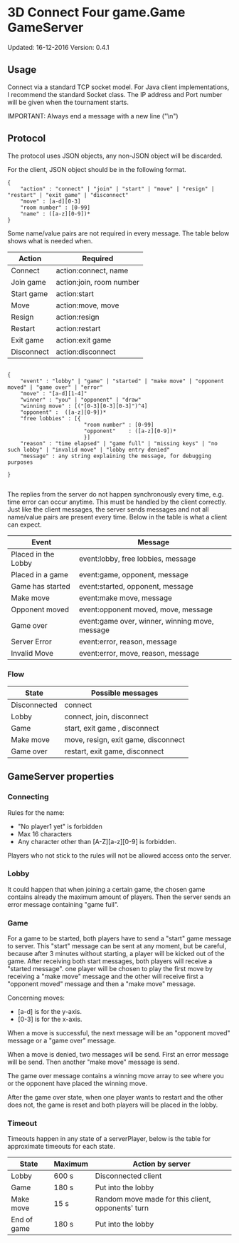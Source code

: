 # 3D Connect Four game.Game GameServer
Updated: 16-12-2016
Version: 0.4.1


## Usage

Connect via a standard TCP socket model. For Java client implementations, I recommend the standard Socket class.
The IP address and Port number will be given when the tournament starts.

IMPORTANT: Always end a message with a new line ("\n")

## Protocol
The protocol uses JSON objects, any non-JSON object will be discarded.


For the client, JSON object should be in the following format.

```
{
    "action" : "connect" | "join" | "start" | "move" | "resign" | "restart" | "exit game" | "disconnect"
    "move" : [a-d][0-3]
    "room number" : [0-99]
    "name" : ([a-z][0-9])*
}

```

Some name/value pairs are not required in every message. The table below shows what is needed when.

| Action        | Required                  |
| ------        | --------                  |
| Connect       | action:connect, name      |
| Join game     | action:join, room number |
| Start game    | action:start              |
| Move          | action:move, move         |
| Resign        | action:resign             |
| Restart       | action:restart            |
| Exit game     | action:exit game          |
| Disconnect    | action:disconnect        |



```

{
    "event" : "lobby" | "game" | "started" | "make move" | "opponent moved" | "game over" | "error"
    "move" : "[a-d][1-4]"
    "winner" : "you" | "opponent" | "draw"
    "winning move" : [("[0-3][0-3][0-3]")^4]
    "opponent" :  ([a-z][0-9])*
    "free lobbies" : [{
                        "room number" : [0-99]
                        "opponent"    : ([a-z][0-9])*
                        }]
    "reason" : "time elapsed" | "game full" | "missing keys" | "no such lobby" | "invalid move" | "lobby entry denied"
    "message" : any string explaining the message, for debugging purposes

}


```

The replies from the server do not happen synchronously every time, e.g. time error can occur anytime. This must be handled by the client correctly.
Just like the client messages, the server sends messages and not all name/value pairs are present every time. Below in the table is what a client can expect.

| Event | Message |
| ----- | -------- |
| Placed in the Lobby    | event:lobby, free lobbies, message |
| Placed in a game              | event:game, opponent, message|
| Game has started              | event:started, opponent, message|
| Make move                     | event:make move, message |
| Opponent moved                | event:opponent moved, move, message |
| Game over                     | event:game over, winner, winning move, message|
| Server Error                  | event:error, reason, message|
| Invalid Move                  | event:error, move, reason, message|

### Flow

| State | Possible messages|
| -------| --------------|
| Disconnected      | connect |
| Lobby             | connect, join, disconnect|
| Game              | start, exit game , disconnect |
| Make move         | move, resign, exit game, disconnect |
| Game over         | restart, exit game, disconnect |






## GameServer properties

### Connecting
Rules for the name:
- "No player1 yet" is forbidden
- Max 16 characters
- Any character other than [A-Z][a-z][0-9] is forbidden.

Players who not stick to the rules will not be allowed access onto the server.


### Lobby

It could happen that when joining a certain game, the chosen game contains already the maximum amount of players. Then the server sends an error message containing "game full".

### Game

For a game to be started, both players have to send a "start" game message to server. This "start" message can be sent at any moment, but be careful, because after 3 minutes without starting, a player will be kicked out of the game. After receiving both start messages, both players will receive a "started message". one player will be chosen to play the first move by receiving a "make move" message and the other will receive first a "opponent moved" message and then a "make move" message.

Concerning moves:
- [a-d] is for the y-axis.
- [0-3] is for the x-axis.

When a move is successful, the next message will be an "opponent moved" message or a "game over" message.

When a move is denied, two messages will be send. First an error message will be send. Then another "make move" message is send.

The game over message contains a winning move array to see where you or the opponent have placed the winning move.

After the game over state, when one player wants to restart and the other does not, the game is reset and both players will be placed in the lobby.

### Timeout

Timeouts happen in any state of a serverPlayer, below is the table for approximate timeouts for each state.

| State | Maximum | Action by server |
| ----- | ------- | ---------------- |
| Lobby | 600 s | Disconnected client |
| Game | 180 s | Put into the lobby |
| Make move | 15 s| Random move made for this client, opponents' turn |
| End of game | 180 s | Put into the lobby |


